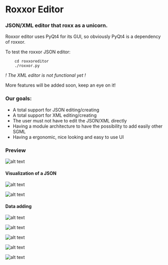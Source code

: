 Roxxor Editor
============

### JSON/XML editor that roxx as a unicorn.

Roxxor editor uses PyQt4 for its GUI, so obviously PyQt4 is a dependency of roxxor.

To test the roxxor JSON editor:

~~~
    cd roxxoreditor
    ./roxxor.py
~~~

*! The XML editor is not functional yet !*

More features will be added soon, keep an eye on it!

### Our goals:

* A total support for JSON editing/creating
* A total support for XML editing/creating
* The user must not have to edit the JSON/XML directly
* Having a module architecture to have the possibility to add easily other SGML
* Having a ergonomic, nice looking and easy to use UI

### Preview

![alt text](https://raw.githubusercontent.com/juliendelplanque/roxxoreditor/develop/screenshots/screenshot-1.png "Preview 1")

#### Visualization of a JSON

![alt text](https://raw.githubusercontent.com/juliendelplanque/roxxoreditor/develop/screenshots/screenshot-2.png "Preview 2")

![alt text](https://raw.githubusercontent.com/juliendelplanque/roxxoreditor/develop/screenshots/screenshot-3.png "Preview 3")

#### Data adding

![alt text](https://raw.githubusercontent.com/juliendelplanque/roxxoreditor/develop/screenshots/screenshot-4.png "Preview 4")

![alt text](https://raw.githubusercontent.com/juliendelplanque/roxxoreditor/develop/screenshots/screenshot-8.png "Preview 5")

![alt text](https://raw.githubusercontent.com/juliendelplanque/roxxoreditor/develop/screenshots/screenshot-5.png "Preview 6")

![alt text](https://raw.githubusercontent.com/juliendelplanque/roxxoreditor/develop/screenshots/screenshot-6.png "Preview 7")

![alt text](https://raw.githubusercontent.com/juliendelplanque/roxxoreditor/develop/screenshots/screenshot-7.png "Preview 8")